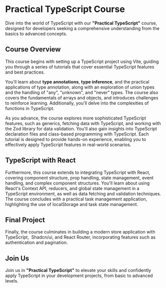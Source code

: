 
# Practical TypeScript Course

Dive into the world of TypeScript with our **"Practical TypeScript"** course, designed for developers seeking a comprehensive understanding from the basics to advanced concepts.

## Course Overview

This course begins with setting up a TypeScript project using Vite, guiding you through a series of tutorials that cover essential TypeScript features and best practices.

You'll learn about **type annotations**, **type inference**, and the practical applications of type annotation, along with an exploration of union types and the handling of "any", "unknown", and "never" types. The course also covers the fundamentals of arrays and objects, and introduces challenges to reinforce learning. Additionally, you'll delve into the complexities of functions in TypeScript.

As you advance, the course explores more sophisticated TypeScript features, such as generics, fetching data with TypeScript, and working with the Zod library for data validation. You'll also gain insights into TypeScript declaration files and class-based programming with TypeScript. Each tutorial is designed to provide hands-on experience, enabling you to effectively apply TypeScript features in real-world scenarios.

## TypeScript with React

Furthermore, this course extends to integrating TypeScript with React, covering component structure, prop handling, state management, event handling, and complex component structures. You'll learn about using React's Context API, reducers, and global state management in a TypeScript environment, as well as data fetching and validation techniques. The course concludes with a practical task management application, highlighting the use of localStorage and task state management.

## Final Project

Finally, the course culminates in building a modern store application with TypeScript,  Shadcn/ui, and React Router, incorporating features such as authentication and pagination.

## Join Us

Join us in **"Practical TypeScript"** to elevate your skills and confidently apply TypeScript in your development projects, from basic to advanced levels.

